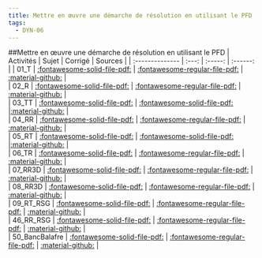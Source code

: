 ```yaml
---
title: Mettre en œuvre une démarche de résolution en utilisant le PFD 
tags:
  - DYN-06
---
```

[comment]: <> (Généré automatiquement par make_all_activites.py, creation_fichiers_activites)

##Mettre en œuvre une démarche de résolution en utilisant le PFD 
| Activités | Sujet | Corrigé | Sources  | 
| :-------------- | :---: | :-----: | :------: | 
| 01_T | [:fontawesome-solid-file-pdf:](https://xpessoles-cpge.fr/pdf/DYN-06_01_T_Sujet.pdf) | [:fontawesome-regular-file-pdf:](https://xpessoles-cpge.fr/pdf/DYN-06_01_T_Corrige.pdf) | [:material-github:](https://github.com/xpessoles/PSI_ExercicesCompetences/tree/main/) |  
| 02_R | [:fontawesome-solid-file-pdf:](https://xpessoles-cpge.fr/pdf/DYN-06_02_R_Sujet.pdf) | [:fontawesome-regular-file-pdf:](https://xpessoles-cpge.fr/pdf/DYN-06_02_R_Corrige.pdf) | [:material-github:](https://github.com/xpessoles/PSI_ExercicesCompetences/tree/main/) |  
| 03_TT | [:fontawesome-solid-file-pdf:](https://xpessoles-cpge.fr/pdf/DYN-06_03_TT_Sujet.pdf) | [:fontawesome-solid-file-pdf:](https://xpessoles-cpge.fr/pdf/DYN-06_03_TT_Corrige.pdf) |[:material-github:](https://github.com/xpessoles/PSI_ExercicesCompetences/tree/main/) |  
| 04_RR | [:fontawesome-solid-file-pdf:](https://xpessoles-cpge.fr/pdf/DYN-06_04_RR_Sujet.pdf) | [:fontawesome-regular-file-pdf:](https://xpessoles-cpge.fr/pdf/DYN-06_04_RR_Corrige.pdf) | [:material-github:](https://github.com/xpessoles/PSI_ExercicesCompetences/tree/main/) |  
| 05_RT | [:fontawesome-solid-file-pdf:](https://xpessoles-cpge.fr/pdf/DYN-06_05_RT_Sujet.pdf) | [:fontawesome-solid-file-pdf:](https://xpessoles-cpge.fr/pdf/DYN-06_05_RT_Corrige.pdf) |[:material-github:](https://github.com/xpessoles/PSI_ExercicesCompetences/tree/main/) |  
| 06_TR | [:fontawesome-solid-file-pdf:](https://xpessoles-cpge.fr/pdf/DYN-06_06_TR_Sujet.pdf) | [:fontawesome-regular-file-pdf:](https://xpessoles-cpge.fr/pdf/DYN-06_06_TR_Corrige.pdf) | [:material-github:](https://github.com/xpessoles/PSI_ExercicesCompetences/tree/main/) |  
| 07_RR3D | [:fontawesome-solid-file-pdf:](https://xpessoles-cpge.fr/pdf/DYN-06_07_RR3D_Sujet.pdf) | [:fontawesome-regular-file-pdf:](https://xpessoles-cpge.fr/pdf/DYN-06_07_RR3D_Corrige.pdf) | [:material-github:](https://github.com/xpessoles/PSI_ExercicesCompetences/tree/main/) |  
| 08_RR3D | [:fontawesome-solid-file-pdf:](https://xpessoles-cpge.fr/pdf/DYN-06_08_RR3D_Sujet.pdf) | [:fontawesome-regular-file-pdf:](https://xpessoles-cpge.fr/pdf/DYN-06_08_RR3D_Corrige.pdf) | [:material-github:](https://github.com/xpessoles/PSI_ExercicesCompetences/tree/main/) |  
| 09_RT_RSG | [:fontawesome-solid-file-pdf:](https://xpessoles-cpge.fr/pdf/DYN-06_09_RT_RSG_Sujet.pdf) | [:fontawesome-regular-file-pdf:](https://xpessoles-cpge.fr/pdf/DYN-06_09_RT_RSG_Corrige.pdf) | [:material-github:](https://github.com/xpessoles/PSI_ExercicesCompetences/tree/main/) |  
| 46_RR_RSG | [:fontawesome-solid-file-pdf:](https://xpessoles-cpge.fr/pdf/DYN-06_46_RR_RSG_Sujet.pdf) | [:fontawesome-regular-file-pdf:](https://xpessoles-cpge.fr/pdf/DYN-06_46_RR_RSG_Corrige.pdf) | [:material-github:](https://github.com/xpessoles/PSI_ExercicesCompetences/tree/main/) |  
| 50_BancBalafre | [:fontawesome-solid-file-pdf:](https://xpessoles-cpge.fr/pdf/DYN-06_50_BancBalafre_Sujet.pdf) | [:fontawesome-regular-file-pdf:](https://xpessoles-cpge.fr/pdf/DYN-06_50_BancBalafre_Corrige.pdf) | [:material-github:](https://github.com/xpessoles/PSI_ExercicesCompetences/tree/main/lafre) |  

